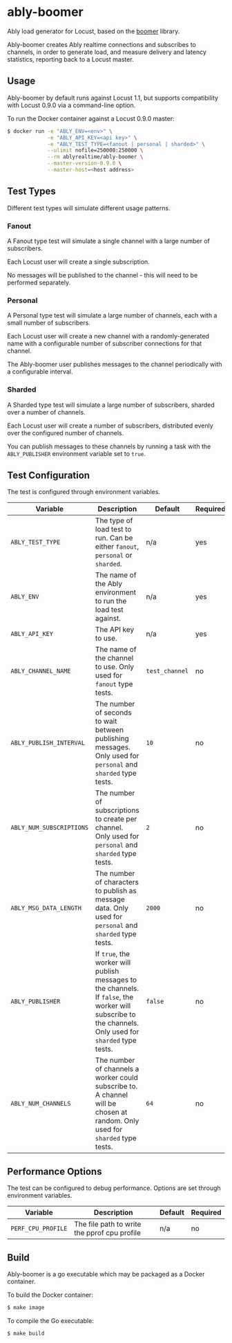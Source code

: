 # ably-boomer

Ably load generator for Locust, based on the [boomer](https://github.com/myzhan/boomer) library.

Ably-boomer creates Ably realtime connections and subscribes to channels, in order to generate load, and measure delivery and latency statistics, reporting back to a Locust master.

## Usage

Ably-boomer by default runs against Locust 1.1, but supports compatibility with Locust 0.9.0 via a command-line option.

To run the Docker container against a Locust 0.9.0 master:

```bash
$ docker run -e "ABLY_ENV=<env>" \
             -e "ABLY_API_KEY=<api key>" \
             -e "ABLY_TEST_TYPE=<fanout | personal | sharded>" \
             --ulimit nofile=250000:250000 \
             --rm ablyrealtime/ably-boomer \
             --master-version-0.9.0 \
             --master-host=<host address>
```

## Test Types

Different test types will simulate different usage patterns.

### Fanout

A Fanout type test will simulate a single channel with a large number of subscribers.

Each Locust user will create a single subscription.

No messages will be published to the channel - this will need to be performed separately.

### Personal

A Personal type test will simulate a large number of channels, each with a small number of subscribers.

Each Locust user will create a new channel with a randomly-generated name with a configurable number of subscriber connections for that channel.

The Ably-boomer user publishes messages to the channel periodically with a configurable interval.

### Sharded

A Sharded type test will simulate a large number of subscribers, sharded over a number of channels.

Each Locust user will create a number of subscribers, distributed evenly over the configured number of channels.

You can publish messages to these channels by running a task with the `ABLY_PUBLISHER` environment variable set to `true`.

## Test Configuration

The test is configured through environment variables.

Variable | Description | Default | Required
--- | --- | --- | ---
`ABLY_TEST_TYPE` | The type of load test to run. Can be either `fanout`, `personal` or `sharded`. | n/a | yes
`ABLY_ENV` | The name of the Ably environment to run the load test against. | n/a | yes
`ABLY_API_KEY` | The API key to use. | n/a | yes
`ABLY_CHANNEL_NAME` | The name of the channel to use. Only used for `fanout` type tests. | `test_channel` | no
`ABLY_PUBLISH_INTERVAL` | The number of seconds to wait between publishing messages. Only used for `personal` and `sharded` type tests. | `10` | no
`ABLY_NUM_SUBSCRIPTIONS` | The number of subscriptions to create per channel. Only used for `personal` and `sharded` type tests. | `2` | no
`ABLY_MSG_DATA_LENGTH` | The number of characters to publish as message data. Only used for `personal` and `sharded` type tests. | `2000` | no
`ABLY_PUBLISHER` | If `true`, the worker will publish messages to the channels. If `false`, the worker will subscribe to the channels. Only used for `sharded` type tests. | `false` | no
`ABLY_NUM_CHANNELS` | The number of channels a worker could subscribe to. A channel will be chosen at random. Only used for `sharded` type tests. | `64` | no

## Performance Options

The test can be configured to debug performance. Options are set through environment variables.

Variable | Description | Default | Required
--- | --- | --- | ---
`PERF_CPU_PROFILE` | The file path to write the pprof cpu profile | n/a | no

## Build

Ably-boomer is a go executable which may be packaged as a Docker container.

To build the Docker container:

```bash
$ make image
```

To compile the Go executable:

```bash
$ make build
```
